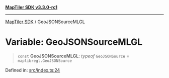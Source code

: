 [**MapTiler SDK v3.3.0-rc1**](../README.md)

***

[MapTiler SDK](../README.md) / GeoJSONSourceMLGL

# Variable: GeoJSONSourceMLGL

> `const` **GeoJSONSourceMLGL**: *typeof* `GeoJSONSource` = `maplibregl.GeoJSONSource`

Defined in: [src/index.ts:24](https://github.com/maptiler/maptiler-sdk-js/blob/d9cb958ebf063ecde2f6f583eb172e5a83460e6a/src/index.ts#L24)
